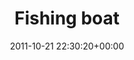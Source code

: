 ---
title:		"Fishing boat"
type:		"photos"
mediatype:		"upload"
location:		"Howth, Ireland"
date:		"2011-10-21 22:30:20+00:00"
album:		"landscapes"
filename:		"howth-fishing-boat.md"
series:		"howth"
cl_public_id:		"landscapes/howth-fishing-boat"
cl_version:		1497004699
format:		"tiff"
bytes:		3571496
width:		2560
height:		1440
colours:
- "#111111"
- "#CBCBCB"
- "#838282"
- "#D3D3D2"
exposure_mode:		"Manual"
program:		"Manual"
aperture:		"10.0"
focal_length:		"16.0 mm"
iso:		"100"
shutter_speed:		"189"
metering:		"Spot"
flash:		"Off, Did not fire"
white_balance:		"Custom"
colour_temp:		"2350"
has_crop:		"false"
orientation:		"Horizontal (normal)"
camera_model:		"NIKON D7000"
lens_info:		"11-16mm f/2.8"
artist:		"Matt Finucane"
x_resolution:		"300"
y_resolution:		"300"
---